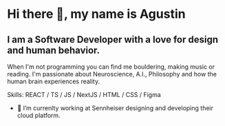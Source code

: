 
# Hi there 👋, my name is Agustin

## I am a Software Developer with a love for design and human behavior.
When I'm not programming you can find me bouldering, making music or reading.
I'm passionate about Neuroscience, A.I., Philosophy and how the human brain experiences reality. 

Skills: REACT / TS / JS / NextJS / HTML / CSS / Figma

- 🔭 I’m currenlty working at Sennheiser designing and developing their cloud platform.  

 
